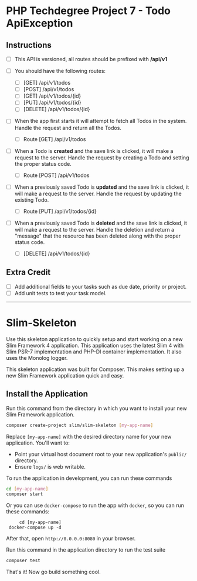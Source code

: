 # PHP Techdegree Project 7 - Todo ApiException

## Instructions

- [ ] This API is versioned, all routes should be prefixed with **/api/v1**

- [ ] You should have the following routes:

    - [ ] [GET] /api/v1/todos
    - [ ] [POST] /api/v1/todos
    - [ ] [GET] /api/v1/todos/{id}
    - [ ] [PUT] /api/v1/todos/{id}
    - [ ] [DELETE] /api/v1/todos/{id}

- [ ] When the app first starts it will attempt to fetch all Todos in the system.  Handle the request and return all the Todos.

    - [ ] Route [GET] /api/v1/todos

- [ ] When a Todo is **created** and the save link is clicked, it will make a request to the server.  Handle the request by creating a Todo and setting the proper status code.

    - [ ] Route [POST] /api/v1/todos

- [ ] When a previously saved Todo is **updated** and the save link is clicked, it will make a request to the server. Handle the request by updating the existing Todo.

    - [ ] Route [PUT] /api/v1/todos/{id}

- [ ] When a previously saved Todo is **deleted** and the save link is clicked, it will make a request to the server.  Handle the deletion and return a "message" that the resource has been deleted along with the proper status code.

    - [ ] [DELETE] /api/v1/todos/{id}

## Extra Credit

- [ ] Add additional fields to your tasks such as due date, priority or project.
- [ ] Add unit tests to test your task model.

***

# Slim-Skeleton

Use this skeleton application to quickly setup and start working on a new Slim Framework 4 application. This application uses the latest Slim 4 with Slim PSR-7 implementation and PHP-DI container implementation. It also uses the Monolog logger.

This skeleton application was built for Composer. This makes setting up a new Slim Framework application quick and easy.

## Install the Application

Run this command from the directory in which you want to install your new Slim Framework application.

```bash
composer create-project slim/slim-skeleton [my-app-name]
```

Replace `[my-app-name]` with the desired directory name for your new application. You'll want to:

* Point your virtual host document root to your new application's `public/` directory.
* Ensure `logs/` is web writable.

To run the application in development, you can run these commands 

```bash
cd [my-app-name]
composer start
```

Or you can use `docker-compose` to run the app with `docker`, so you can run these commands:

         cd [my-app-name]
	 docker-compose up -d
After that, open `http://0.0.0.0:8080` in your browser.

Run this command in the application directory to run the test suite

```bash
composer test
```

That's it! Now go build something cool.
